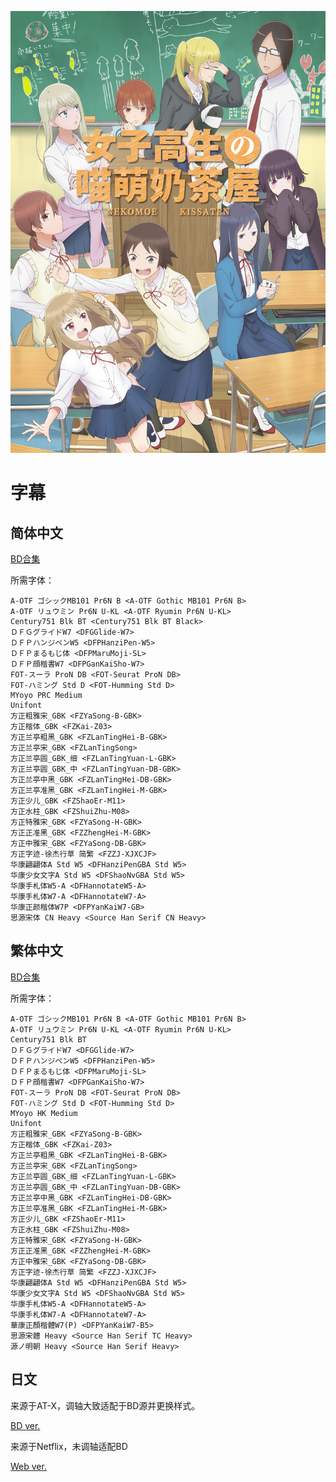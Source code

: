 ![](poster.jpg)

# 字幕

## 简体中文

[BD合集](https://github.com/Nekomoekissaten-SUB/Nekomoekissaten-MIR-Subs/raw/master/Joshikousei_no_Mudazukai/jyoshimuda_BD_CHS.7z)

所需字体：
```
A-OTF ゴシックMB101 Pr6N B <A-OTF Gothic MB101 Pr6N B>
A-OTF リュウミン Pr6N U-KL <A-OTF Ryumin Pr6N U-KL>
Century751 Blk BT <Century751 Blk BT Black>
ＤＦＧグライドW7 <DFGGlide-W7>
ＤＦＰハンジペンW5 <DFPHanziPen-W5>
ＤＦＰまるもじ体 <DFPMaruMoji-SL>
ＤＦＰ顔楷書W7 <DFPGanKaiSho-W7>
FOT-スーラ ProN DB <FOT-Seurat ProN DB>
FOT-ハミング Std D <FOT-Humming Std D>
MYoyo PRC Medium
Unifont
方正粗雅宋_GBK <FZYaSong-B-GBK>
方正楷体_GBK <FZKai-Z03>
方正兰亭粗黑_GBK <FZLanTingHei-B-GBK>
方正兰亭宋_GBK <FZLanTingSong>
方正兰亭圆_GBK_细 <FZLanTingYuan-L-GBK>
方正兰亭圆_GBK_中 <FZLanTingYuan-DB-GBK>
方正兰亭中黑_GBK <FZLanTingHei-DB-GBK>
方正兰亭准黑_GBK <FZLanTingHei-M-GBK>
方正少儿_GBK <FZShaoEr-M11>
方正水柱_GBK <FZShuiZhu-M08>
方正特雅宋_GBK <FZYaSong-H-GBK>
方正正准黑_GBK <FZZhengHei-M-GBK>
方正中雅宋_GBK <FZYaSong-DB-GBK>
方正字迹-徐杰行草 简繁 <FZZJ-XJXCJF>
华康翩翩体A Std W5 <DFHanziPenGBA Std W5>
华康少女文字A Std W5 <DFShaoNvGBA Std W5>
华康手札体W5-A <DFHannotateW5-A>
华康手札体W7-A <DFHannotateW7-A>
华康正颜楷体W7P <DFPYanKaiW7-GB>
思源宋体 CN Heavy <Source Han Serif CN Heavy>
```

## 繁体中文

[BD合集](https://github.com/Nekomoekissaten-SUB/Nekomoekissaten-MIR-Subs/raw/master/Joshikousei_no_Mudazukai/jyoshimuda_BD_CHT.7z)

所需字体：
```
A-OTF ゴシックMB101 Pr6N B <A-OTF Gothic MB101 Pr6N B>
A-OTF リュウミン Pr6N U-KL <A-OTF Ryumin Pr6N U-KL>
Century751 Blk BT
ＤＦＧグライドW7 <DFGGlide-W7>
ＤＦＰハンジペンW5 <DFPHanziPen-W5>
ＤＦＰまるもじ体 <DFPMaruMoji-SL>
ＤＦＰ顔楷書W7 <DFPGanKaiSho-W7>
FOT-スーラ ProN DB <FOT-Seurat ProN DB>
FOT-ハミング Std D <FOT-Humming Std D>
MYoyo HK Medium
Unifont
方正粗雅宋_GBK <FZYaSong-B-GBK>
方正楷体_GBK <FZKai-Z03>
方正兰亭粗黑_GBK <FZLanTingHei-B-GBK>
方正兰亭宋_GBK <FZLanTingSong>
方正兰亭圆_GBK_细 <FZLanTingYuan-L-GBK>
方正兰亭圆_GBK_中 <FZLanTingYuan-DB-GBK>
方正兰亭中黑_GBK <FZLanTingHei-DB-GBK>
方正兰亭准黑_GBK <FZLanTingHei-M-GBK>
方正少儿_GBK <FZShaoEr-M11>
方正水柱_GBK <FZShuiZhu-M08>
方正特雅宋_GBK <FZYaSong-H-GBK>
方正正准黑_GBK <FZZhengHei-M-GBK>
方正中雅宋_GBK <FZYaSong-DB-GBK>
方正字迹-徐杰行草 简繁 <FZZJ-XJXCJF>
华康翩翩体A Std W5 <DFHanziPenGBA Std W5>
华康少女文字A Std W5 <DFShaoNvGBA Std W5>
华康手札体W5-A <DFHannotateW5-A>
华康手札体W7-A <DFHannotateW7-A>
華康正顏楷體W7(P) <DFPYanKaiW7-B5>
思源宋體 Heavy <Source Han Serif TC Heavy>
源ノ明朝 Heavy <Source Han Serif Heavy>
```

## 日文

来源于AT-X，调轴大致适配于BD源并更换样式。

[BD ver.](https://github.com/Nekomoekissaten-SUB/Nekomoekissaten-MIR-Subs/raw/master/Joshikousei_no_Mudazukai/jyoshimuda_JPN_AT-X.7z)

来源于Netflix，未调轴适配BD

[Web ver.](https://github.com/Nekomoekissaten-SUB/Nekomoekissaten-MIR-Subs/raw/master/Joshikousei_no_Mudazukai/jyoshimuda_JPN_NF.7z)